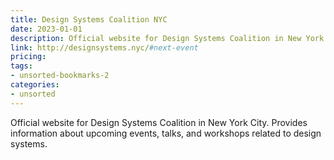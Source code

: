 ```yaml
---
title: Design Systems Coalition NYC
date: 2023-01-01
description: Official website for Design Systems Coalition in New York City. Provides information about upcoming events, talks, and workshops related to design systems.
link: http://designsystems.nyc/#next-event
pricing: 
tags: 
- unsorted-bookmarks-2 
categories: 
- unsorted 
---
```


Official website for Design Systems Coalition in New York City. Provides information about upcoming events, talks, and workshops related to design systems.